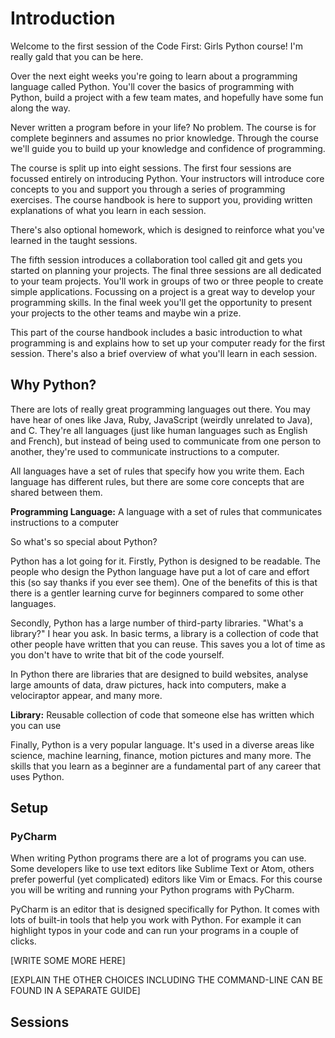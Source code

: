 # Introduction

Welcome to the first session of the Code First: Girls Python course! I'm really gald that you can be here.

Over the next eight weeks you're going to learn about a programming language called Python. You'll cover the basics of programming with Python, build a project with a few team mates, and hopefully have some fun along the way.

Never written a program before in your life? No problem. The course is for complete beginners and assumes no prior knowledge. Through the course we'll guide you to build up your knowledge and confidence of programming. 

The course is split up into eight sessions. The first four sessions are focussed entirely on introducing Python. Your instructors will introduce core concepts to you and support you through a series of programming exercises. The course handbook is here to support you, providing written explanations of what you learn in each session.

There's also optional homework, which is designed to reinforce what you've learned in the taught sessions.

The fifth session introduces a collaboration tool called git and gets you started on planning your projects. The final three sessions are all dedicated to your team projects. You'll work in groups of two or three people to create simple applications. Focussing on a project is a great way to develop your programming skills. In the final week you'll get the opportunity to present your projects to the other teams and maybe win a prize.

This part of the course handbook includes a basic introduction to what programming is and explains how to set up your computer ready for the first session. There's also a brief overview of what you'll learn in each session.

## Why Python?

There are lots of really great programming languages out there. You may have hear of ones like Java, Ruby, JavaScript (weirdly unrelated to Java), and C. They're all languages (just like human languages such as English and French), but instead of being used to communicate from one person to another, they're used to communicate instructions to a computer.

All languages have a set of rules that specify how you write them. Each language has different rules, but there are some core concepts that are shared between them. 

**Programming Language:** A language with a set of rules that communicates instructions to a computer

So what's so special about Python? 

Python has a lot going for it. Firstly, Python is designed to be readable. The people who design the Python language have put a lot of care and effort this (so say thanks if you ever see them). One of the benefits of this is that there is a gentler learning curve for beginners compared to some other languages.

Secondly, Python has a large number of third-party libraries. "What's a library?" I hear you ask. In basic terms, a library is a collection of code that other people have written that you can reuse. This saves you a lot of time as you don't have to write that bit of the code yourself. 

In Python there are libraries that are designed to build websites, analyse large amounts of data, draw pictures, hack into computers, make a velociraptor appear, and many more.

**Library:** Reusable collection of code that someone else has written which you can use

Finally, Python is a very popular language. It's used in a diverse areas like science, machine learning, finance, motion pictures and many more. The skills that you learn as a beginner are a fundamental part of any career that uses Python. 


## Setup

### PyCharm

When writing Python programs there are a lot of programs you can use. Some developers like to use text editors like Sublime Text or Atom, others prefer powerful (yet complicated) editors like Vim or Emacs. For this course you will be writing and running your Python programs with PyCharm.

PyCharm is an editor that is designed specifically for Python. It comes with lots of built-in tools that help you work with Python. For example it can highlight typos in your code and can run your programs in a couple of clicks.

[WRITE SOME MORE HERE]

[EXPLAIN THE OTHER CHOICES INCLUDING THE COMMAND-LINE CAN BE FOUND IN A SEPARATE GUIDE]

## Sessions

